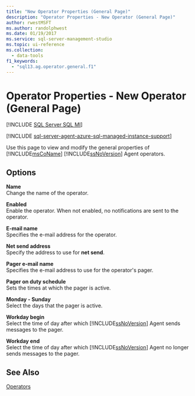 ```yaml
---
title: "New Operator Properties (General Page)"
description: "Operator Properties - New Operator (General Page)"
author: rwestMSFT
ms.author: randolphwest
ms.date: 01/19/2017
ms.service: sql-server-management-studio
ms.topic: ui-reference
ms.collection:
  - data-tools
f1_keywords:
  - "sql13.ag.operator.general.f1"
---
```


# Operator Properties - New Operator (General Page)

[!INCLUDE [SQL Server SQL MI](../includes/applies-to-version/sql-asdbmi.md)]

[!INCLUDE [sql-server-agent-azure-sql-managed-instance-support](../includes/sql-server-agent-azure-sql-managed-instance-support.md)]

Use this page to view and modify the general properties of [!INCLUDE[msCoName](../includes/msconame-md.md)] [!INCLUDE[ssNoVersion](../includes/ssnoversion-md.md)] Agent operators.  
  
## Options  
**Name**  
Change the name of the operator.  
  
**Enabled**  
Enable the operator. When not enabled, no notifications are sent to the operator.  
  
**E-mail name**  
Specifies the e-mail address for the operator.  
  
**Net send address**  
Specify the address to use for **net send**.  
  
**Pager e-mail name**  
Specifies the e-mail address to use for the operator's pager.  
  
**Pager on duty schedule**  
Sets the times at which the pager is active.  
  
**Monday - Sunday**  
Select the days that the pager is active.  
  
**Workday begin**  
Select the time of day after which [!INCLUDE[ssNoVersion](../includes/ssnoversion-md.md)] Agent sends messages to the pager.  
  
**Workday end**  
Select the time of day after which [!INCLUDE[ssNoVersion](../includes/ssnoversion-md.md)] Agent no longer sends messages to the pager.  
  
## See Also  
[Operators](operators.md)  
